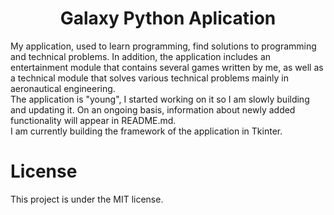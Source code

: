 <h1 align="center">Galaxy Python Aplication</h1>

<p> My application, used to learn programming, find solutions to programming and technical problems. In addition, the application includes an entertainment module that contains several games written by me, as well as a technical module that solves various technical problems mainly in aeronautical engineering. 

<br>
The application is "young", I started working on it so I am slowly building and updating it. On an ongoing basis, information about newly added functionality will appear in README.md.

<br>
I am currently building the framework of the application in Tkinter. 
</p>

# License

This project is under the MIT license.
<h2
